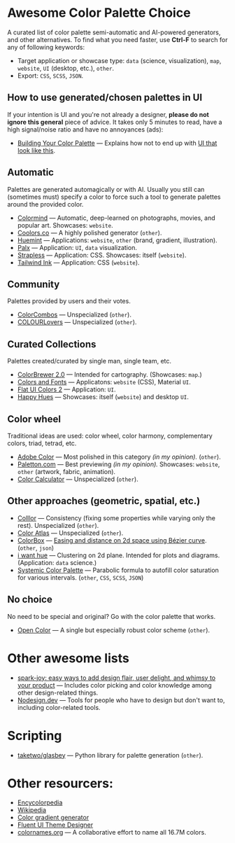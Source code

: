 # Awesome Color Palette Choice
A curated list of color palette semi-automatic and AI-powered generators, and other alternatives. To find what you need faster, use **Ctrl-F** to search for any of following keywords:
- Target application or showcase type: `data` (science, visualization), `map`, `website`, `UI` (desktop, etc.), `other`.
- Export: `CSS`, `SCSS`, `JSON`.

## How to use generated/chosen palettes in UI
If your intention is UI and you're not already a designer, **please do not ignore this general** piece of advice. It takes only 5 minutes to read, have a high signal/noise ratio and have no annoyances (ads):
* [Building Your Color Palette](https://refactoringui.com/previews/building-your-color-palette/) — Explains how not to end up with [UI that look like this](https://refactoring-ui.nyc3.cdn.digitaloceanspaces.com/previews/whats-in-a-color-palette-02.png).

## Automatic
Palettes are generated automagically or with AI. Usually you still can (sometimes must) specify a color to force such a tool to generate palettes around the provided color.
* [Colormind](http://colormind.io/) — Automatic, deep-learned on photographs, movies, and popular art. Showcases: `website`.
* [Coolors.co](https://coolors.co/) — A highly polished generator (`other`).
* [Huemint](https://huemint.com/) — Applications: `website`, `other` (brand, gradient, illustration).
* [Palx](https://palx.jxnblk.com/) — Application: `UI`, `data` visualization.
* [Strapless](http://strapless.io/) — Application: CSS. Showcases: itself (`website`).
* [Tailwind Ink](https://tailwind.ink/) — Application: CSS (`website`).

## Community
Palettes provided by users and their votes.
* [ColorCombos](https://www.colorcombos.com/) — Unspecialized (`other`).
* [COLOURLovers](https://www.colourlovers.com/) — Unspecialized (`other`).

## Curated Collections
Palettes created/curated by single man, single team, etc.
* [ColorBrewer 2.0](http://colorbrewer2.org) — Intended for cartography. (Showcases: `map`.)
* [Colors and Fonts](https://www.colorsandfonts.com/) — Applicatons: `website` (CSS), Material `UI`.
* [Flat UI Colors 2](https://flatuicolors.com/) — Application: `UI`.
* [Happy Hues](https://www.happyhues.co/) — Showcases: itself (`website`) and desktop `UI`.

## Color wheel
Traditional ideas are used: color wheel, color harmony, complementary colors, triad, tetrad, etc.
* [Adobe Color](https://color.adobe.com/) — Most polished in this category *(in my opinion).* (`other`).
* [Paletton.com](http://paletton.com/) — Best previewing *(in my opinion).* Showcases: `website`, `other` (artwork, fabric, animation).
* [Color Calculator](https://www.sessions.edu/color-calculator/) — Unspecialized (`other`).

## Other approaches (geometric, spatial, etc.)

* [Colllor](http://colllor.com/) — Consistency (fixing some properties while varying only the rest). Unspecialized (`other`).
* [Color Atlas](http://color.support/coloratlas.html) — Unspecialized (`other`).
* [ColorBox](https://www.colorbox.io/) — [Easing and distance on 2d space using Bézier curve](https://kvyn.medium.com/introducing-the-new-colorbox-e0109c021729). (`other`, `json`)
* [i want hue](https://medialab.github.io/iwanthue/) — Clustering on 2d plane. Intended for plots and diagrams. (Application: `data` science.)
* [Systemic Color Palette](https://hypejunction.github.io/color-wizard/) — Parabolic formula to autofill color saturation for various intervals. (`other`, `CSS`, `SCSS`, `JSON`)

## No choice
No need to be special and original? Go with the color palette that works.
* [Open Color](https://yeun.github.io/open-color/) — A single but especially robust color scheme (`other`).

# Other awesome lists
* [spark-joy: easy ways to add design flair, user delight, and whimsy to your product](https://github.com/sw-yx/spark-joy) — Includes color picking and color knowledge among other design-related things.
* [Nodesign.dev](https://nodesign.dev/) — Tools for people who have to design but don't want to, including color-related tools.

# Scripting
* [taketwo/glasbey](https://github.com/taketwo/glasbey) — Python library for palette generation (`other`).

# Other resourcers:
* [Encycolorpedia](https://encycolorpedia.com/)
* [Wikipedia](https://en.wikipedia.org/wiki/List_of_colors_by_shade)
* [Color gradient generator](https://mybrandnewlogo.com/color-gradient-generator)
* [Fluent UI Theme Designer](https://fabricweb.z5.web.core.windows.net/pr-deploy-site/refs/heads/master/theming-designer/index.html)
* [colornames.org](https://colornames.org/) — A collaborative effort to name all 16.7M colors.
